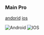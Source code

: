 
### Main Pro

 [andorid](https://vuejs.org)                    [ios](https://vuejs.org)


<div id="badges">
  <a>
    <img src="https://img.shields.io/badge/LinkedIn-blue?style=for-the-badge&logo=android&logoColor=white" alt="Android"/>
  </a>
  <a>
    <img src="https://img.shields.io/badge/YouTube-red?style=for-the-badge&logo=ios&logoColor=white" alt="IOS"/>
  </a>
 
</div>
